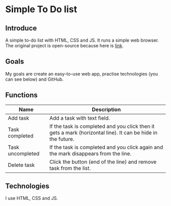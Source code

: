 # Simple To Do list
## Introduce
A simple to-do list with HTML, CSS and JS. It runs a simple web browser. The original project is open-source because here is [link](https://codingartistweb.com/2021/02/simple-to-do-list-javscript-javascript-project/).

## Goals
My goals are create an easy-to-use web app, practise technologies (you can see below) and GitHub.

## Functions
| Name | Description |
| ----------- | ----------- |
| Add task  | Add a task with text field. |
| Task completed | If the task is completed and you click then it gets a mark (horizontal line). It can be hide in the future. |
| Task uncompleted| If the task is completed and you click again and the mark disappears from the line. |
| Delete task | Click the button (end of the line) and remove task from the list. |

## Technologies
I use HTML, CSS and JS.
